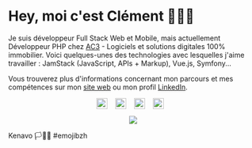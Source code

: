 # Hey, moi c'est Clément 👋👨‍💻

Je suis développeur Full Stack Web et Mobile, mais actuellement Développeur PHP chez [AC3](https://www.ac3-groupe.com) - Logiciels et solutions digitales 100% immobilier.
Voici quelques-unes des technologies avec lesquelles j'aime travailler : JamStack (JavaScript, APIs + Markup), Vue.js, Symfony...

Vous trouverez plus d'informations concernant mon parcours et mes compétences sur mon [site web](https://clementpannetier.dev) ou mon profil [LinkedIn](https://www.linkedin.com/in/clement-pannetier).

<p align="center">
  <a href="https://www.linkedin.com/in/clement-pannetier"><img align="center" src="https://cdn.jsdelivr.net/npm/simple-icons@v3/icons/linkedin.svg" width="22" /></a>
  &nbsp;&nbsp;
  <a href="https://gitlab.com/clement-pannetier"><img align="center" src="https://cdn.jsdelivr.net/npm/simple-icons@v3/icons/gitlab.svg" width="22" /></a>
  &nbsp;&nbsp;
  <a href="https://github.com/clement-pannetier"><img align="center" src="https://cdn.jsdelivr.net/npm/simple-icons@v3/icons/github.svg" width="22" /></a>
  &nbsp;&nbsp;
  <a href="https://clementpannetier.dev"><img align="center" src="https://clementpannetier.dev/images/favicon-32x32.png" width="22" /></a>
  &nbsp;&nbsp;
</p>

<p align="center">
  <a href="https://github.com/anuraghazra/github-readme-stats">
    <img src="https://github-readme-stats.vercel.app/api?username=clement-pannetier&private=true&show_icons=true&title_color=fafafa&text_color=fafafa&icon_color=fafafa&bg_color=141b1f&locale=fr" />
  </a>
</p>

Kenavo 🏳️🏴✊ #emojibzh
